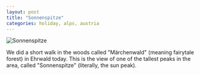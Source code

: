 ```yaml
---
layout: post
title: "Sonnenspitze"
categories: holiday, alps, austria
---
```

<img src="/sabbaticaldiary/images/2022-08-21.jpg" alt="Sonnenspitze" class="center">

We did a short walk in the woods called "Märchenwald" (meaning fairytale forest) in Ehrwald today. This is the view of one of the tallest peaks in the area, called "Sonnenspitze" (literally, the sun peak).